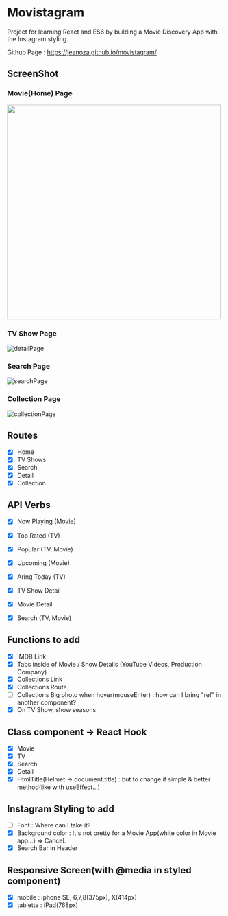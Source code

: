 # Movistagram

Project for learning React and ES6 by building a Movie Discovery App with the Instagram styling.

Github Page : https://jeanoza.github.io/movistagram/

## ScreenShot

### Movie(Home) Page

<img src="https://user-images.githubusercontent.com/64304902/108257957-cc65fd80-715f-11eb-852b-b3b4ebeb930a.png" width="500" height="auto"/>

### TV Show Page

![detailPage](https://user-images.githubusercontent.com/64304902/108258088-f8817e80-715f-11eb-8a2f-e2325bd6a01d.png)

### Search Page

![searchPage](https://user-images.githubusercontent.com/64304902/108258102-fcad9c00-715f-11eb-87e7-847e504ee2b9.png)

### Collection Page

![collectionPage](https://user-images.githubusercontent.com/64304902/108258111-fe775f80-715f-11eb-952b-6942cc5b5e9e.png)

## Routes

- [x] Home
- [x] TV Shows
- [x] Search
- [x] Detail
- [x] Collection 

## API Verbs

- [x] Now Playing (Movie)
- [x] Top Rated (TV)
- [x] Popular (TV, Movie)
- [x] Upcoming (Movie)
- [x] Aring Today (TV)

- [x] TV Show Detail
- [x] Movie Detail
- [x] Search (TV, Movie)

## Functions to add

- [x] IMDB Link
- [x] Tabs inside of Movie / Show Details (YouTube Videos, Production Company)
- [x] Collections Link
- [x] Collections Route
- [ ] Collections Big photo when hover(mouseEnter) : how can I bring "ref" in another component?
- [x] On TV Show, show seasons

## Class component -> React Hook

- [x] Movie
- [x] TV
- [x] Search
- [x] Detail
- [x] HtmlTitle(Helmet -> document.title) : but to change if simple & better method(like with useEffect...)

## Instagram Styling to add

- [ ] Font : Where can I take it?
- [x] Background color : It's not pretty for a Movie App(white color in Movie app...) => Cancel.
- [x] Search Bar in Header

## Responsive Screen(with @media in styled component)
- [x] mobile : iphone SE, 6,7,8(375px), X(414px)
- [x] tablette : iPad(768px)
